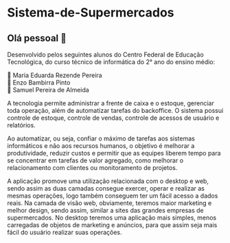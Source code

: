 # Sistema-de-Supermercados

## Olá pessoal  👋

Desenvolvido pelos seguintes alunos do Centro Federal de Educação Tecnológica, do curso técnico de informática do 2° ano do ensino médio:

🌱 Maria Eduarda Rezende Pereira<br>
🌱 Enzo Bambirra Pinto<br> 
🌱 Samuel Pereira de Almeida<br>

A tecnologia permite administrar a frente de caixa e o estoque, gerenciar toda operação, além de automatizar tarefas do backoffice. O sistema possui controle de estoque, controle de vendas, controle de acessos de usuário e relatórios.

Ao automatizar, ou seja, confiar o máximo de tarefas aos sistemas informáticos e não aos recursos humanos, o objetivo é melhorar a produtividade, reduzir custos e permitir que as equipes liberem tempo para se concentrar em tarefas de valor agregado, como melhorar o relacionamento com clientes ou monitoramento de projetos.

A aplicação promove uma utilização relacionada com o desktop e web, sendo assim as duas camadas consegue exercer, operar e realizar as mesmas operações, logo também conseguem ter um fácil acesso a dados reais. Na camada de visão web, obviamente, teremos maior marketing e melhor design, sendo assim, similar a sites das grandes empresas de supermercados. No desktop teremos uma aplicação mais simples, menos carregadas de objetos de marketing e anúncios, para que assim seja mais fácil do usuário realizar suas operações.


